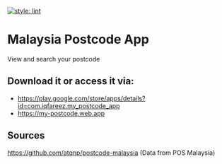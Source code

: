 [![style: lint](https://img.shields.io/badge/style-flutter__lint-4BC0F5.svg)](https://pub.dev/packages/flutter_lints)

# Malaysia Postcode App

View and search your postcode

## Download it or access it via:

- https://play.google.com/store/apps/details?id=com.iqfareez.my_postcode_app
- https://my-postcode.web.app

## Sources

https://github.com/atqnp/postcode-malaysia (Data from POS Malaysia)
